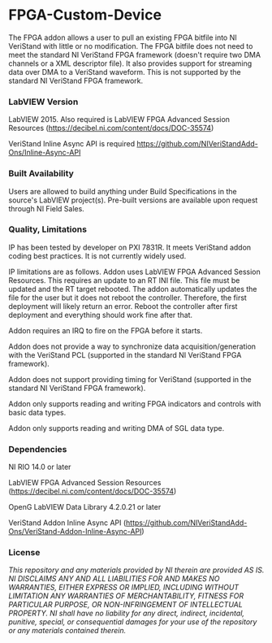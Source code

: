 FPGA-Custom-Device
===================

The FPGA addon allows a user to pull an existing FPGA bitfile into NI VeriStand with little or no modification. The FPGA bitfile does not need to meet the standard NI VeriStand FPGA framework (doesn't require two DMA channels or a XML descriptor file). It also provides support for streaming data over DMA to a VeriStand waveform. This is not supported by the standard NI VeriStand FPGA framework.

### LabVIEW Version ###

LabVIEW 2015. Also required is LabVIEW FPGA Advanced Session Resources (https://decibel.ni.com/content/docs/DOC-35574)

VeriStand Inline Async API is required
https://github.com/NIVeriStandAdd-Ons/Inline-Async-API

### Built Availability ###

Users are allowed to build anything under Build Specifications in the source's LabVIEW project(s).  Pre-built versions are available upon request through NI Field Sales. 

### Quality, Limitations ###

IP has been tested by developer on PXI 7831R. It meets VeriStand addon coding best practices. It is not currently widely used.

IP limitations are as follows.
Addon uses LabVIEW FPGA Advanced Session Resources. This requires an update to an RT INI file. This file must be updated and the RT target rebooted. The addon automatically updates the file for the user but it does not reboot the controller. Therefore, the first deployment will likely return an error. Reboot the controller after first deployment and everything should work fine after that.

Addon requires an IRQ to fire on the FPGA before it starts.

Addon does not provide a way to synchronize data acquisition/generation with the VeriStand PCL (supported in the standard NI VeriStand FPGA framework).

Addon does not support providing timing for VeriStand (supported in the standard NI VeriStand FPGA framework).

Addon only supports reading and writing FPGA indicators and controls with basic data types. 

Addon only supports reading and writing DMA of SGL data type.

### Dependencies ###

NI RIO 14.0 or later

LabVIEW FPGA Advanced Session Resources (https://decibel.ni.com/content/docs/DOC-35574)

OpenG LabVIEW Data Library 4.2.0.21 or later

VeriStand Addon Inline Async API (https://github.com/NIVeriStandAdd-Ons/VeriStand-Addon-Inline-Async-API)

### License ###

*This repository and any materials provided by NI therein are provided AS IS. NI DISCLAIMS ANY AND ALL LIABILITIES FOR AND MAKES NO WARRANTIES, EITHER EXPRESS OR IMPLIED, INCLUDING WITHOUT LIMITATION ANY WARRANTIES OF MERCHANTABILITY, FITNESS FOR  PARTICULAR PURPOSE, OR NON-INFRINGEMENT OF INTELLECTUAL PROPERTY. NI shall have no liability for any direct, indirect, incidental, punitive, special, or consequential damages for your use of the repository or any materials contained therein.*

